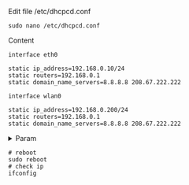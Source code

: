 Edit file /etc/dhcpcd.conf
```shell
sudo nano /etc/dhcpcd.conf
```

Content
```
interface eth0

static ip_address=192.168.0.10/24
static routers=192.168.0.1
static domain_name_servers=8.8.8.8 208.67.222.222

interface wlan0

static ip_address=192.168.0.200/24
static routers=192.168.0.1
static domain_name_servers=8.8.8.8 208.67.222.222
```

<details>
  <summary>Param</summary>
  
  |Params|Des|
  |--------------|--------------|
  |**interface**|Định dang card mạng bạn muốn sử dụng, như ở trên chúng tôi có nói là mạng dây hoặc Wifi|
  |**static ip_address** | Địa chỉ IP mà bạn muốn thiết lập cho Raspberry Pi (lưu ý để /24 ở cuối, hoặc tùy theo dải mạng của bạn, thông thường là /24) |
  |**static routers** |Địa chỉ IP Gateway, ở gia đình thì thường nó là địa chỉ IP của modem/router luôn.|
  |**static domain_name_servers** | Địa chỉ IP DNS phân giải tên miền. Thông thường chúng tôi dùng DNS của Google và OpenDNS. Bạn có thể thêm nhiều DNS, mỗi cái cách nhau bằng một dấu cách (khoảng trắng) |

</details>

```shell
# reboot
sudo reboot
# check ip 
ifconfig
```
